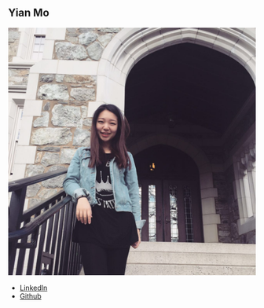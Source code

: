 Yian Mo
------------

![](photos/yian-mo.jpg)

* [LinkedIn](www.linkedin.com/in/yianmo)
* [Github](https://github.com/moyk)
